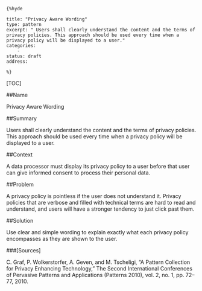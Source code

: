     {%hyde

    title: "Privacy Aware Wording"
    type: pattern
    excerpt: " Users shall clearly understand the content and the terms of privacy policies. This approach should be used every time when a privacy policy will be displayed to a user."
    categories:
        - 
    status: draft
    address:

    %}

[TOC]


##Name
<!--Primary name the pattern is known by.-->

Privacy Aware Wording

<!--###[Also Known As]-->
<!-- All other names the pattern is known by.-->



##Summary
<!-- One short paragraph summarising the pattern.-->

 Users shall clearly understand the content and the terms of privacy policies. This approach should be used every time when a privacy policy will be displayed to a user.

##Context
<!-- The situations in which the pattern may apply.-->

A data processor must display its privacy policy to a user before that user can give informed consent to process their personal data.

##Problem
<!-- The problem a pattern addresses, including a list of forces describing why a problem might be difficult to solve.-->

A privacy policy is pointless if the user does not understand it. Privacy policies that are verbose and filled with technical terms are hard to read and understand, and users will have a stronger tendency to just click past them.

##Solution
<!-- A concise description of how the pattern addresses the problem.-->

Use clear and simple wording to explain exactly what each privacy policy encompasses as they are shown to the user.

<!--###[Structure]-->
<!--A detailed specification of the structural aspects of the pattern. A class diagram if applicable.-->



<!--###[Implementation]-->
<!--Guidelines for implementing the pattern; code fragments; suggested PETS; policy fragments.-->



<!--##Consequences-->
<!--The advantages (benefits) and disadvantages (liabilities) of applying the pattern.-->



<!--###[Constraints]-->
<!-- limitations as a consequence of applying the pattern.-->



<!--##Examples-->
<!--Motivational example to see how the pattern is applied.-->



<!--###[Known Uses]-->
<!-- Pointers to various applications of the pattern.-->



<!--##See Also-->
<!-- Any pointers to relevant information, not contained in the subfields below.-->



<!--###[Related Patterns]-->
<!-- Supporting and conflicting patterns-->



###[Sources]
<!-- References to the original source of the pattern.-->

C. Graf, P. Wolkerstorfer, A. Geven, and M. Tscheligi, “A Pattern Collection for Privacy Enhancing Technology,” The Second International Conferences of Pervasive Patterns and Applications (Patterns 2010), vol. 2, no. 1, pp. 72–77, 2010.

<!--##General Comments-->
<!-- Separate discussion on the pattern.-->



<!--##Categories-->
<!-- Placeholder for future agreed upon categories as per collaboration's evaluation.-->

<!--##Tags-->
<!-- User definable descriptors for additional correlation.-->




